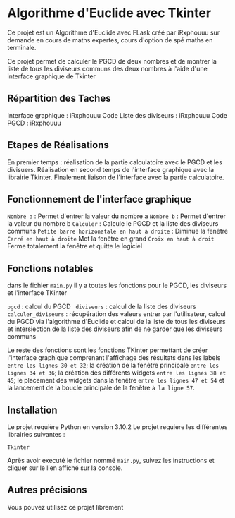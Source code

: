 # Algorithme d'Euclide avec Tkinter

Ce projet est un Algorithme d'Euclide avec FLask créé par iRxphouuu sur demande en cours de maths expertes, cours d'option de spé maths en terminale. 

Ce projet permet de calculer le PGCD de deux nombres et de montrer la liste de tous les diviseurs communs des deux nombres à l'aide d'une interface graphique de Tkinter

## Répartition des Taches

Interface graphique : iRxphouuu
Code Liste des diviseurs : iRxphouuu
Code PGCD : iRxphouuu

## Etapes de Réalisations

En premier temps : réalisation de la partie calculatoire avec le PGCD et les divisuers.
Réalisation en second temps de l'interface graphique avec la librairie Tkinter.
Finalement liaison de l'interface avec la partie calculatoire.

## Fonctionnement de l'interface graphique

``` Nombre a ``` : Permet d'entrer la valeur du nombre a
``` Nombre b ``` : Permet d'entrer la valeur du nombre b
``` Calculer ``` : Calcule le PGCD et la liste des diviseurs communs
``` Petite barre horizonatale en haut à droite ``` : Diminue la fenêtre
``` Carré en haut à droite ``` Met la fenêtre en grand
``` Croix en haut à droit ``` Ferme totalement la fenêtre et quitte le logiciel

## Fonctions notables

dans le fichier ```main.py``` il y a toutes les fonctions pour le PGCD, les diviseurs et l'interface TKinter

``` pgcd ``` : calcul du PGCD
``` diviseurs``` : calcul de la liste des diviseurs
``` calculer_diviseurs ``` : récupération des valeurs entrer par l'utilisateur, calcul du PGCD via l'algorithme d'Euclide et calcul de la liste de tous les diviseurs et intersiection de la liste des diviseurs afin de ne garder que les diviseurs communs

Le reste des fonctions sont les fonctions TKinter permettant de créer l'interface graphique comprenant l'affichage des résultats dans les labels ``` entre les lignes 30 et 32 ```; la création de la fenêtre principale ``` entre les lignes 34 et 36 ```; la création des différents widgets ``` entre les lignes 38 et 45 ```; le placement des widgets dans la fenêtre ``` entre les lignes 47 et 54 ``` et la lancement de la boucle principale de la fenêtre ``` à la ligne 57 ```.

## Installation
Le projet requière Python en version 3.10.2
Le projet requiere les différentes librairies suivantes : 
```
Tkinter
```
Après avoir executé le fichier nommé ``main.py``, suivez les instructions et cliquer sur le lien affiché sur la console.

## Autres précisions 
Vous pouvez utilisez ce projet librement

